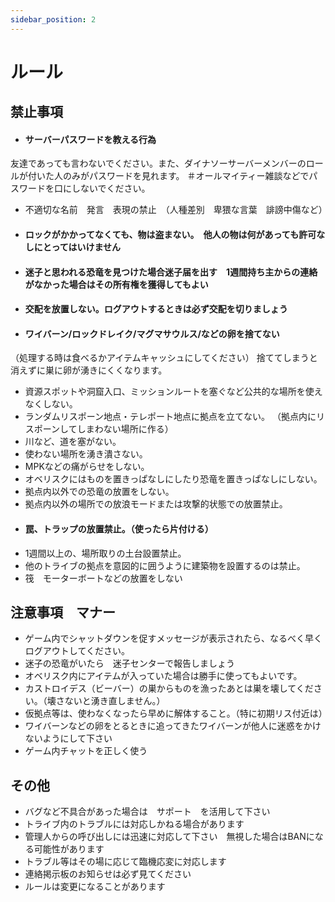 ```yaml
---
sidebar_position: 2
---
```


# ルール

## 禁止事項
- <h4>サーバーパスワードを教える行為
友達であっても言わないでください。また、ダイナソーサーバーメンバーのロールが付いた人のみがパスワードを見れます。</h4>
＃オールマイティー雑談などでパスワードを口にしないでください。
- 不適切な名前　発言　表現の禁止　（人種差別　卑猥な言葉　誹謗中傷など）
- <h4>ロックがかかってなくても、物は盗まない。　他人の物は何があっても許可なしにとってはいけません</h4>
- <h4>迷子と思われる恐竜を見つけた場合迷子届を出す　1週間持ち主からの連絡がなかった場合はその所有権を獲得してもよい</h4>
- <h4>交配を放置しない。ログアウトするときは必ず交配を切りましょう</h4>
- <h4>ワイバーン/ロックドレイク/マグマサウルス/などの卵を捨てない</h4>
（処理する時は食べるかアイテムキャッシュにしてください）
捨ててしまうと消えずに巣に卵が湧きにくくなります。
- 資源スポットや洞窟入口、ミッションルートを塞ぐなど公共的な場所を使えなくしない。
- ランダムリスポーン地点・テレポート地点に拠点を立てない。
（拠点内にリスポーンしてしまわない場所に作る）
- 川など、道を塞がない。
- 使わない場所を湧き潰さない。
- MPKなどの痛がらせをしない。
- オベリスクにはものを置きっぱなしにしたり恐竜を置きっぱなしにしない。
- 拠点内以外での恐竜の放置をしない。
- 拠点内以外の場所での放浪モードまたは攻撃的状態での放置禁止。
- <h4>罠、トラップの放置禁止。（使ったら片付ける）</h4> 
- 1週間以上の、場所取りの土台設置禁止。
- 他のトライブの拠点を意図的に囲うように建築物を設置するのは禁止。
- 筏　モーターボートなどの放置をしない

## 注意事項　マナー
- ゲーム内でシャットダウンを促すメッセージが表示されたら、なるべく早くログアウトしてください。
- 迷子の恐竜がいたら　迷子センターで報告しましょう
- オベリスク内にアイテムが入っていた場合は勝手に使ってもよいです。
- カストロイデス（ビーバー）の巣からものを漁ったあとは巣を壊してください。（壊さないと湧き直しません。）
- 仮拠点等は、使わなくなったら早めに解体すること。（特に初期リス付近は）
- ワイバーンなどの卵をとるときに追ってきたワイバーンが他人に迷惑をかけないようにして下さい
- ゲーム内チャットを正しく使う

## その他
- バグなど不具合があった場合は　サポート　を活用して下さい
- トライブ内のトラブルには対応しかねる場合があります
- 管理人からの呼び出しには迅速に対応して下さい　無視した場合はBANになる可能性があります
- トラブル等はその場に応じて臨機応変に対応します
- 連絡掲示板のお知らせは必ず見てください
- ルールは変更になることがあります

